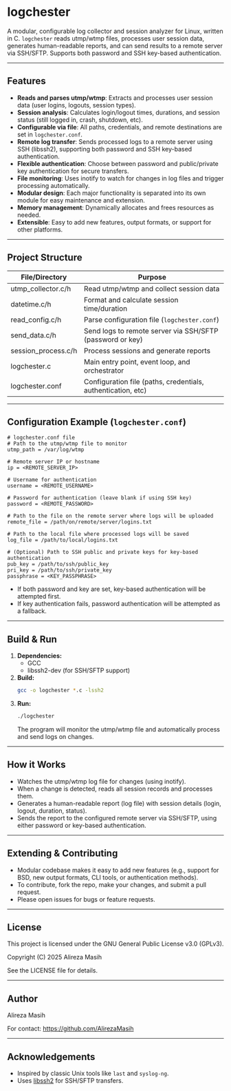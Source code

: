 # logchester

A modular, configurable log collector and session analyzer for Linux, written in C. `logchester` reads utmp/wtmp files, processes user session data, generates human-readable reports, and can send results to a remote server via SSH/SFTP. Supports both password and SSH key-based authentication.

---

## Features

- **Reads and parses utmp/wtmp**: Extracts and processes user session data (user logins, logouts, session types).
- **Session analysis**: Calculates login/logout times, durations, and session status (still logged in, crash, shutdown, etc).
- **Configurable via file**: All paths, credentials, and remote destinations are set in `logchester.conf`.
- **Remote log transfer**: Sends processed logs to a remote server using SSH (libssh2), supporting both password and SSH key-based authentication.
- **Flexible authentication**: Choose between password and public/private key authentication for secure transfers.
- **File monitoring**: Uses inotify to watch for changes in log files and trigger processing automatically.
- **Modular design**: Each major functionality is separated into its own module for easy maintenance and extension.
- **Memory management**: Dynamically allocates and frees resources as needed.
- **Extensible**: Easy to add new features, output formats, or support for other platforms.

---

## Project Structure

| File/Directory      | Purpose                                                      |
|--------------------|--------------------------------------------------------------|
| utmp_collector.c/h      | Read utmp/wtmp and collect session data                      |
| datetime.c/h       | Format and calculate session time/duration                   |
| read_config.c/h    | Parse configuration file (`logchester.conf`)                 |
| send_data.c/h      | Send logs to remote server via SSH/SFTP (password or key)    |
| session_process.c/h| Process sessions and generate reports                        |
| logchester.c       | Main entry point, event loop, and orchestrator               |
| logchester.conf    | Configuration file (paths, credentials, authentication, etc) |

---

## Configuration Example (`logchester.conf`)

```
# logchester.conf file
# Path to the utmp/wtmp file to monitor
utmp_path = /var/log/wtmp

# Remote server IP or hostname
ip = <REMOTE_SERVER_IP>

# Username for authentication
username = <REMOTE_USERNAME>

# Password for authentication (leave blank if using SSH key)
password = <REMOTE_PASSWORD>

# Path to the file on the remote server where logs will be uploaded
remote_file = /path/on/remote/server/logins.txt

# Path to the local file where processed logs will be saved
log_file = /path/to/local/logins.txt

# (Optional) Path to SSH public and private keys for key-based authentication
pub_key = /path/to/ssh/public_key
pri_key = /path/to/ssh/private_key
passphrase = <KEY_PASSPHRASE>
```

- If both password and key are set, key-based authentication will be attempted first.
- If key authentication fails, password authentication will be attempted as a fallback.

---

## Build & Run

1. **Dependencies:**
   - GCC
   - libssh2-dev (for SSH/SFTP support)
2. **Build:**
   ```bash
   gcc -o logchester *.c -lssh2
   ```
3. **Run:**
   ```bash
   ./logchester
   ```
   The program will monitor the utmp/wtmp file and automatically process and send logs on changes.

---

## How it Works

- Watches the utmp/wtmp log file for changes (using inotify).
- When a change is detected, reads all session records and processes them.
- Generates a human-readable report (log file) with session details (login, logout, duration, status).
- Sends the report to the configured remote server via SSH/SFTP, using either password or key-based authentication.

---

## Extending & Contributing

- Modular codebase makes it easy to add new features (e.g., support for BSD, new output formats, CLI tools, or authentication methods).
- To contribute, fork the repo, make your changes, and submit a pull request.
- Please open issues for bugs or feature requests.

---

## License

This project is licensed under the GNU General Public License v3.0 (GPLv3).

Copyright (C) 2025  Alireza Masih

See the LICENSE file for details.

---

## Author

Alireza Masih

For contact: https://github.com/AlirezaMasih

---

## Acknowledgements

- Inspired by classic Unix tools like `last` and `syslog-ng`.
- Uses [libssh2](https://www.libssh2.org/) for SSH/SFTP transfers.
